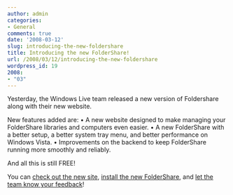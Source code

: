 ```yaml
---
author: admin
categories:
- General
comments: true
date: '2008-03-12'
slug: introducing-the-new-foldershare
title: Introducing the new FolderShare!
url: /2008/03/12/introducing-the-new-foldershare
wordpress_id: 19
2008:
- "03"
---
```



Yesterday, the Windows Live team released a new version of Foldershare along with their new website.

New features added are:
• A new website designed to make managing your FolderShare libraries and computers even easier.
• A new FolderShare with a better setup, a better system tray menu, and better performance on Windows Vista.
• Improvements on the backend to keep FolderShare running more smoothly and reliably.

And all this is still FREE!

You can [check out the new site](http://www.foldershare.com/), [install the new FolderShare](http://www.foldershare.com/clientdownload.aspx), and [let the team know your feedback](https://feedback.live.com/default.aspx?mkt=en-us&productkey=wlfoldershare)!
